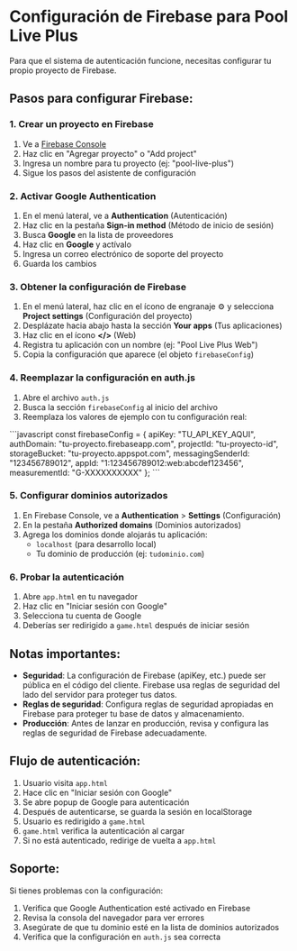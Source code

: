# Configuración de Firebase para Pool Live Plus

Para que el sistema de autenticación funcione, necesitas configurar tu propio proyecto de Firebase.

## Pasos para configurar Firebase:

### 1. Crear un proyecto en Firebase

1. Ve a [Firebase Console](https://console.firebase.google.com/)
2. Haz clic en "Agregar proyecto" o "Add project"
3. Ingresa un nombre para tu proyecto (ej: "pool-live-plus")
4. Sigue los pasos del asistente de configuración

### 2. Activar Google Authentication

1. En el menú lateral, ve a **Authentication** (Autenticación)
2. Haz clic en la pestaña **Sign-in method** (Método de inicio de sesión)
3. Busca **Google** en la lista de proveedores
4. Haz clic en **Google** y actívalo
5. Ingresa un correo electrónico de soporte del proyecto
6. Guarda los cambios

### 3. Obtener la configuración de Firebase

1. En el menú lateral, haz clic en el ícono de engranaje ⚙️ y selecciona **Project settings** (Configuración del proyecto)
2. Desplázate hacia abajo hasta la sección **Your apps** (Tus aplicaciones)
3. Haz clic en el ícono **</>** (Web)
4. Registra tu aplicación con un nombre (ej: "Pool Live Plus Web")
5. Copia la configuración que aparece (el objeto `firebaseConfig`)

### 4. Reemplazar la configuración en auth.js

1. Abre el archivo `auth.js`
2. Busca la sección `firebaseConfig` al inicio del archivo
3. Reemplaza los valores de ejemplo con tu configuración real:

\`\`\`javascript
const firebaseConfig = {
  apiKey: "TU_API_KEY_AQUI",
  authDomain: "tu-proyecto.firebaseapp.com",
  projectId: "tu-proyecto-id",
  storageBucket: "tu-proyecto.appspot.com",
  messagingSenderId: "123456789012",
  appId: "1:123456789012:web:abcdef123456",
  measurementId: "G-XXXXXXXXXX"
};
\`\`\`

### 5. Configurar dominios autorizados

1. En Firebase Console, ve a **Authentication** > **Settings** (Configuración)
2. En la pestaña **Authorized domains** (Dominios autorizados)
3. Agrega los dominios donde alojarás tu aplicación:
   - `localhost` (para desarrollo local)
   - Tu dominio de producción (ej: `tudominio.com`)

### 6. Probar la autenticación

1. Abre `app.html` en tu navegador
2. Haz clic en "Iniciar sesión con Google"
3. Selecciona tu cuenta de Google
4. Deberías ser redirigido a `game.html` después de iniciar sesión

## Notas importantes:

- **Seguridad**: La configuración de Firebase (apiKey, etc.) puede ser pública en el código del cliente. Firebase usa reglas de seguridad del lado del servidor para proteger tus datos.
- **Reglas de seguridad**: Configura reglas de seguridad apropiadas en Firebase para proteger tu base de datos y almacenamiento.
- **Producción**: Antes de lanzar en producción, revisa y configura las reglas de seguridad de Firebase adecuadamente.

## Flujo de autenticación:

1. Usuario visita `app.html`
2. Hace clic en "Iniciar sesión con Google"
3. Se abre popup de Google para autenticación
4. Después de autenticarse, se guarda la sesión en localStorage
5. Usuario es redirigido a `game.html`
6. `game.html` verifica la autenticación al cargar
7. Si no está autenticado, redirige de vuelta a `app.html`

## Soporte:

Si tienes problemas con la configuración:
1. Verifica que Google Authentication esté activado en Firebase
2. Revisa la consola del navegador para ver errores
3. Asegúrate de que tu dominio esté en la lista de dominios autorizados
4. Verifica que la configuración en `auth.js` sea correcta
